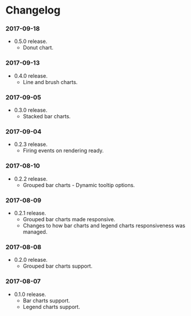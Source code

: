 # Changelog

### 2017-09-18
- 0.5.0 release.
  - Donut chart.

### 2017-09-13
- 0.4.0 release.
  - Line and brush charts.

### 2017-09-05
- 0.3.0 release.
  - Stacked bar charts.

### 2017-09-04
- 0.2.3 release.
  - Firing events on rendering ready.

### 2017-08-10
- 0.2.2 release.
  - Grouped bar charts - Dynamic tooltip options.

### 2017-08-09
- 0.2.1 release.
  - Grouped bar charts made responsive.
  - Changes to how bar charts and legend charts responsiveness was managed.

### 2017-08-08
- 0.2.0 release.
  - Grouped bar charts support.

### 2017-08-07
- 0.1.0 release.
  - Bar charts support.
  - Legend charts support.
